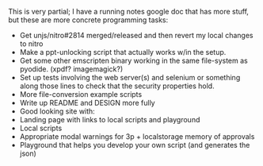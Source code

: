 This is very partial; I have a running notes google doc that has more stuff, but
these are more concrete programming tasks:

- Get unjs/nitro#2814 merged/released and then revert my local changes to nitro
- Make a ppt-unlocking script that actually works w/in the setup.
- Get some other emscripten binary working in the same file-system as pyodide.
  (xpdf? imagemagick?)
- Set up tests involving the web server(s) and selenium or something along those
  lines to check that the security properties hold.
- More file-conversion example scripts
- Write up README and DESIGN more fully
- Good looking site with:
 - Landing page with links to local scripts and playground
 - Local scripts
 - Appropriate modal warnings for 3p + localstorage memory of approvals
 - Playground that helps you develop your own script (and generates the json)
